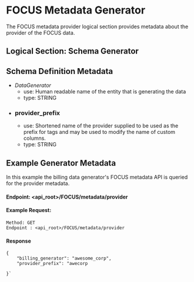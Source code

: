 # FOCUS Metadata Generator
The FOCUS metadata provider logical section provides metadata about the provider of the FOCUS data. 

## Logical Section: Schema Generator

## Schema Definition Metadata

* *DataGenerator*
    * use: Human readable name of the entity that is generating the data 
    * type: STRING
* ### provider_prefix
    * use: Shortened name of the provider supplied to be used as the prefix for tags and may be used to modify the name of custom columns.
    * type: STRING




## Example Generator Metadata
 
In this example the billing data generator's FOCUS metadata API is queried for the provider metadata.

#### Endpoint: <api_root>/FOCUS/metadata/provider
#### Example Request:

    Method: GET 
    Endpoint : <api_root>/FOCUS/metadata/provider
####

#### Response
```
{
	"billing_generator": "awesome_corp",
	"provider_prefix": "awecorp
   
}`
```

